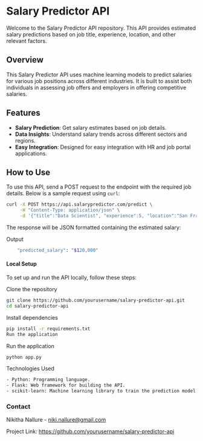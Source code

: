 
# Salary Predictor API

Welcome to the Salary Predictor API repository. This API provides estimated salary predictions based on job title, experience, location, and other relevant factors.

## Overview

This Salary Predictor API uses machine learning models to predict salaries for various job positions across different industries. It is built to assist both individuals in assessing job offers and employers in offering competitive salaries.

## Features

- **Salary Prediction**: Get salary estimates based on job details.
- **Data Insights**: Understand salary trends across different sectors and regions.
- **Easy Integration**: Designed for easy integration with HR and job portal applications.

## How to Use

To use this API, send a POST request to the endpoint with the required job details. Below is a sample request using `curl`:

```bash
curl -X POST https://api.salarypredictor.com/predict \
     -H "Content-Type: application/json" \
     -d '{"title":"Data Scientist", "experience":5, "location":"San Francisco"}'
```

The response will be JSON formatted containing the estimated salary:

Output
```bash
    "predicted_salary": "$120,000"
```

#### Local Setup
To set up and run the API locally, follow these steps:

Clone the repository
```bash
git clone https://github.com/yourusername/salary-predictor-api.git
cd salary-predictor-api
```

Install dependencies
```bash
pip install -r requirements.txt
Run the application
```

Run the application
```bash
python app.py
```

Technologies Used
```bash
- Python: Programming language.
- Flask: Web framework for building the API.
- scikit-learn: Machine learning library to train the prediction model.
```

### Contact
Nikitha Nallure - [niki.nallure@gmail.com](mailto:niki@nallure.com)

Project Link: https://github.com/yourusername/salary-predictor-api
